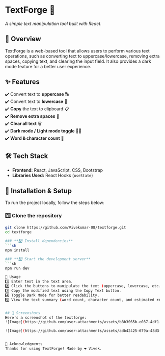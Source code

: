 # **TextForge** 🚀  
*A simple text manipulation tool built with React.*


## 📌 **Overview**  
TextForge is a web-based tool that allows users to perform various text operations, such as converting text to uppercase/lowercase, removing extra spaces, copying text, and clearing the input field. It also provides a dark mode feature for a better user experience.


## ✨ **Features**  

✔️ Convert text to **uppercase** 🔠  
✔️ Convert text to **lowercase** 🔡  
✔️ **Copy** the text to clipboard 📋  
✔️ **Remove extra spaces** 🧹  
✔️ **Clear all text** 🗑️  
✔️ **Dark mode / Light mode toggle** 🌙🔆  
✔️ **Word & character count** 🔢  


## 🛠️ **Tech Stack**  

- **Frontend:** React, JavaScript, CSS, Bootstrap  
- **Libraries Used:** React Hooks (`useState`)  


## 🚀 **Installation & Setup**  

To run the project locally, follow the steps below:

### **1️⃣ Clone the repository**  
```sh
git clone https://github.com/Vivekumar-08/textforge.git
cd textforge

### **2️⃣ Install dependencies**
```sh
npm install

### **3️⃣ Start the development server**
```sh
npm run dev

🎯 Usage
1️⃣ Enter text in the text area.
2️⃣ Click the buttons to manipulate the text (uppercase, lowercase, etc.).
3️⃣ Copy the modified text using the Copy Text button.
4️⃣ Toggle Dark Mode for better readability.
5️⃣ View the text summary (word count, character count, and estimated reading time).


## 📸 Screenshots 
Here’s a screenshot of the textforge:
![Image](https://github.com/user-attachments/assets/b8b3065b-c037-4df1-971d-562babae5dd5)

![Image](https://github.com/user-attachments/assets/adb42425-679a-48d3-bdf5-7c32738a19ff)


💖 Acknowledgments
Thanks for using TextForge! Made by ❤️ Vivek.
